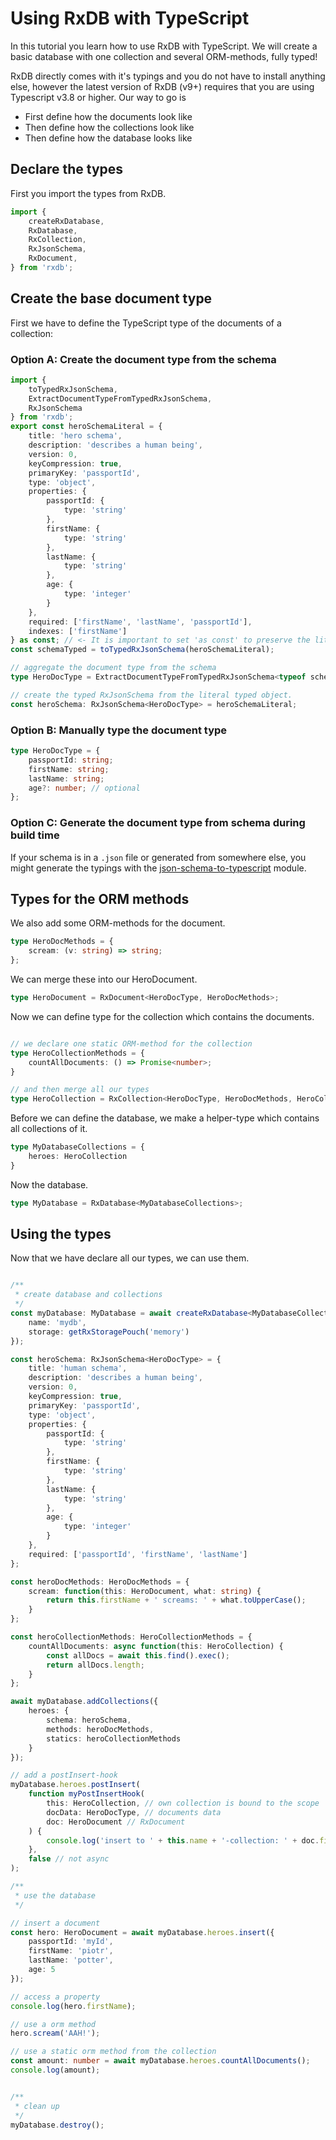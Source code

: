 # Using RxDB with TypeScript

<!-- IMPORTANT: When you edit this file, apply the same changes to test/tutorials/src/typescript.ts -->

In this tutorial you learn how to use RxDB with TypeScript.
We will create a basic database with one collection and several ORM-methods, fully typed!

RxDB directly comes with it's typings and you do not have to install anything else, however the latest version of RxDB (v9+) requires that you are using Typescript v3.8 or higher.
Our way to go is

- First define how the documents look like
- Then define how the collections look like
- Then define how the database looks like

## Declare the types

First you import the types from RxDB.

```typescript
import {
    createRxDatabase,
    RxDatabase,
    RxCollection,
    RxJsonSchema,
    RxDocument,
} from 'rxdb';
```


## Create the base document type

First we have to define the TypeScript type of the documents of a collection:

### Option A: Create the document type from the schema

```typescript
import {
    toTypedRxJsonSchema,
    ExtractDocumentTypeFromTypedRxJsonSchema,
    RxJsonSchema
} from 'rxdb';
export const heroSchemaLiteral = {
    title: 'hero schema',
    description: 'describes a human being',
    version: 0,
    keyCompression: true,
    primaryKey: 'passportId',
    type: 'object',
    properties: {
        passportId: {
            type: 'string'
        },
        firstName: {
            type: 'string'
        },
        lastName: {
            type: 'string'
        },
        age: {
            type: 'integer'
        }
    },
    required: ['firstName', 'lastName', 'passportId'],
    indexes: ['firstName']
} as const; // <- It is important to set 'as const' to preserve the literal type
const schemaTyped = toTypedRxJsonSchema(heroSchemaLiteral);

// aggregate the document type from the schema
type HeroDocType = ExtractDocumentTypeFromTypedRxJsonSchema<typeof schemaTyped>;

// create the typed RxJsonSchema from the literal typed object.
const heroSchema: RxJsonSchema<HeroDocType> = heroSchemaLiteral;
```

### Option B: Manually type the document type

```typescript
type HeroDocType = {
    passportId: string;
    firstName: string;
    lastName: string;
    age?: number; // optional
};
```

### Option C: Generate the document type from schema during build time

If your schema is in a `.json` file or generated from somewhere else, you might generate the typings with the [json-schema-to-typescript](https://www.npmjs.com/package/json-schema-to-typescript) module.

## Types for the ORM methods


We also add some ORM-methods for the document.

```typescript
type HeroDocMethods = {
    scream: (v: string) => string;
};
```

We can merge these into our HeroDocument.

```typescript
type HeroDocument = RxDocument<HeroDocType, HeroDocMethods>;
```

Now we can define type for the collection which contains the documents.

```typescript

// we declare one static ORM-method for the collection
type HeroCollectionMethods = {
    countAllDocuments: () => Promise<number>;
}

// and then merge all our types
type HeroCollection = RxCollection<HeroDocType, HeroDocMethods, HeroCollectionMethods>;
```


Before we can define the database, we make a helper-type which contains all collections of it.

```typescript
type MyDatabaseCollections = {
    heroes: HeroCollection
}
```

Now the database.

```typescript
type MyDatabase = RxDatabase<MyDatabaseCollections>;
```

## Using the types

Now that we have declare all our types, we can use them.


```typescript

/**
 * create database and collections
 */
const myDatabase: MyDatabase = await createRxDatabase<MyDatabaseCollections>({
    name: 'mydb',
    storage: getRxStoragePouch('memory')
});

const heroSchema: RxJsonSchema<HeroDocType> = {
    title: 'human schema',
    description: 'describes a human being',
    version: 0,
    keyCompression: true,
    primaryKey: 'passportId',
    type: 'object',
    properties: {
        passportId: {
            type: 'string'
        },
        firstName: {
            type: 'string'
        },
        lastName: {
            type: 'string'
        },
        age: {
            type: 'integer'
        }
    },
    required: ['passportId', 'firstName', 'lastName']
};

const heroDocMethods: HeroDocMethods = {
    scream: function(this: HeroDocument, what: string) {
        return this.firstName + ' screams: ' + what.toUpperCase();
    }
};

const heroCollectionMethods: HeroCollectionMethods = {
    countAllDocuments: async function(this: HeroCollection) {
        const allDocs = await this.find().exec();
        return allDocs.length;
    }
};

await myDatabase.addCollections({
    heroes: {
        schema: heroSchema,
        methods: heroDocMethods,
        statics: heroCollectionMethods
    }
});

// add a postInsert-hook
myDatabase.heroes.postInsert(
    function myPostInsertHook(
        this: HeroCollection, // own collection is bound to the scope
        docData: HeroDocType, // documents data
        doc: HeroDocument // RxDocument
    ) {
        console.log('insert to ' + this.name + '-collection: ' + doc.firstName);
    },
    false // not async
);

/**
 * use the database
 */

// insert a document
const hero: HeroDocument = await myDatabase.heroes.insert({
    passportId: 'myId',
    firstName: 'piotr',
    lastName: 'potter',
    age: 5
});

// access a property
console.log(hero.firstName);

// use a orm method
hero.scream('AAH!');

// use a static orm method from the collection
const amount: number = await myDatabase.heroes.countAllDocuments();
console.log(amount);


/**
 * clean up
 */
myDatabase.destroy();
```

